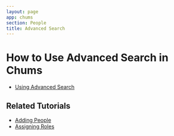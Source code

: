 ```yaml
---
layout: page
app: chums
section: People
title: Advanced Search
---
```


# How to Use Advanced Search in Chums

<div id="videoContainer">
  <ul id="playlist">
      <li class="active"><a href="/videos/chums/advanced-search/output.mp4">Using Advanced Search</a></li>
  </ul>
</div>

## Related Tutorials

- <a href="/chums/adding-people.html">Adding People</a>
- <a href="/chums/assigning-roles.html">Assigning Roles</a>

